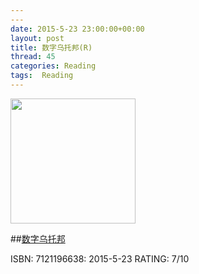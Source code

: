 ```yaml
---
---
date: 2015-5-23 23:00:00+00:00
layout: post
title: 数字乌托邦(R)
thread: 45
categories: Reading
tags:  Reading
---
```


<img src="http://ec4.images-amazon.com/images/I/51g0wDGZowL.jpg" width="200" />

##[数字乌托邦](http://amzn.to/1ISc6DH)

ISBN: 7121196638: 2015-5-23 RATING: 7/10